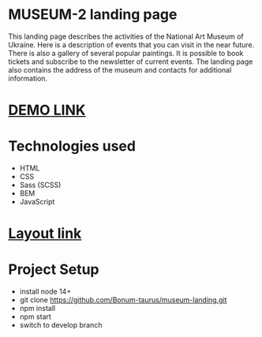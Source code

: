 # MUSEUM-2 landing page

This landing page describes the activities of the National Art Museum of Ukraine. Here is a description of events that you can visit in the near future. There is also a gallery of several popular paintings. It is possible to book tickets and subscribe to the newsletter of current events. The landing page also contains the address of the museum and contacts for additional information.

# [DEMO LINK](https://bonum-taurus.github.io/museum_2-landing/)

# Technologies used
- HTML
- CSS
- Sass (SCSS)
- BEM
- JavaScript

# [Layout link](https://www.figma.com/file/cRBCqE06cDrY3s4jX7h3iY/%D0%9D%D0%90%D0%9C%D0%A3-(Edit)?node-id=0%3A1)

# Project Setup
- install node 14+
- git clone https://github.com/Bonum-taurus/museum-landing.git
- npm install
- npm start 
- switch to develop branch

